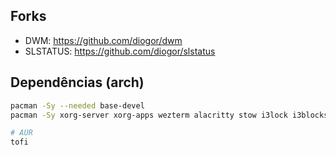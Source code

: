 ## Forks
 - DWM: https://github.com/diogor/dwm
 - SLSTATUS: https://github.com/diogor/slstatus

## Dependências (arch)
```bash
pacman -Sy --needed base-devel
pacman -Sy xorg-server xorg-apps wezterm alacritty stow i3lock i3blocks lxsession picom dunst volumeicon nitrogen thunar rofi blueman nerd-fonts ttf-font-awesome acpi pacman-contrib network-manager-applet ttf-hack xss-lock waybar ttf-iosevka-nerd

# AUR
tofi
```
